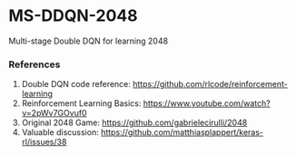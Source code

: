 # MS-DDQN-2048
Multi-stage Double DQN for learning 2048

### References
1. Double DQN code reference: https://github.com/rlcode/reinforcement-learning
2. Reinforcement Learning Basics: https://www.youtube.com/watch?v=2pWv7GOvuf0
3. Original 2048 Game: https://github.com/gabrielecirulli/2048
4. Valuable discussion: https://github.com/matthiasplappert/keras-rl/issues/38
